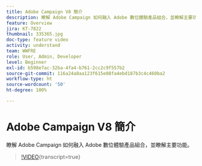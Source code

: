 ```yaml
---
title: Adobe Campaign V8 簡介
description: 瞭解 Adobe Campaign 如何融入 Adobe 數位體驗產品組合，並瞭解主要功能。
feature: Overview
jira: KT-7822
thumbnail: 335365.jpg
doc-type: feature video
activity: understand
team: WWFRE
role: User, Admin, Developer
level: Beginner
exl-id: b598e7ac-32ba-4fa4-b761-2cc2c9f557b2
source-git-commit: 116a24a8aa123f615e08fa4ebd187b3c4c460ba2
workflow-type: ht
source-wordcount: '50'
ht-degree: 100%

---
```


# Adobe Campaign V8 簡介

瞭解 Adobe Campaign 如何融入 Adobe 數位體驗產品組合，並瞭解主要功能。

>[!VIDEO](https://video.tv.adobe.com/v/335365?quality=12&learn=on){transcript=true}
